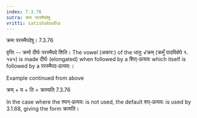 ```yaml
---
index: 7.3.76
sutra: क्रमः परस्मैपदेषु
vritti: satishabodha
---
```



 क्रमः परस्मैपदेषु। 7.3.76 


वृत्तिः -- क्रमो दीर्घः परस्‍मैपदे शिति। The vowel (अकार:) of the धातुः √क्रम् (क्रमुँ पादविक्षेपे १. ५४५) is made दीर्घः (elongated) when followed by a शित्-प्रत्ययः which itself is followed by a परस्मैपद-प्रत्यय:। 


Example continued from above 

क्रम् + य + ति = क्राम्‍यति 7.3.76 


In the case where the श्यन्-प्रत्यय: is not used, the default शप्-प्रत्यय: is used by 3.1.68, giving the form क्रामति। 


